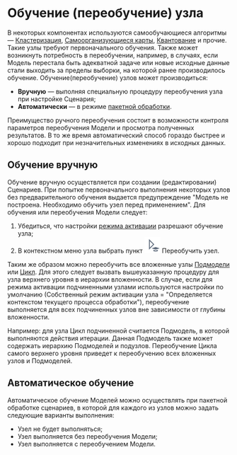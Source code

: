 # Обучение (переобучение) узла

В некоторых компонентах используются самообучающиеся алгоритмы — [Кластеризация](../processors/datamining/clustering.md), [Самоорганизующиеся карты](../processors/datamining/self-organizing-network.md), [Квантование](../processors/preprocessing/quantization.md) и прочие. Такие узлы требуют первоначального обучения. Также может возникнуть потребность в переобучении, например, в случаях, если Модель перестала быть адекватной задаче или новые исходные данные стали выходить за пределы выборки, на которой ранее производилось обучение.
Обучение(переобучение) узлов может производиться:

* **Вручную** — выполняя специальную процедуру переобучения узла при настройке Сценария;
* **Автоматически** — в режиме [пакетной обработки](./batchlauncher.md).

Преимущество ручного переобучения состоит в возможности контроля параметров переобучения Модели и просмотра полученных результатов. В то же время автоматический способ гораздо быстрее и хорошо подходит при незначительных изменениях в исходных данных.

## Обучение вручную

Обучение вручную осуществляется при создании (редактировании) Сценариев. При попытке первоначального выполнения некоторых узлов без предварительного обучения выдается предупреждение "Модель не построена. Необходимо обучить узел перед применением". Для обучения или переобучения Модели следует:

1. Убедиться, что настройки [режима активации](./setting-batch-processing-mode.md) разрешают обучение узла;
2. В контекстном меню узла выбрать пункт ![](../media/app/icons/toolbar-18/toolbar-18-134.svg) Переобучить узел.

Таким же образом можно переобучить все вложенные узлы [Подмодели](../processors/control/submodel.md) или [Цикл](../processors/control/cycle.md). Для этого следует вызвать вышеуказанную процедуру для узла верхнего уровня в иерархии вложенности. В случае, если для режима активации подчиненными узлами используются настройки по умолчанию (Собственный режим активации узла = "Определяется контекстом текущего процесса обработки"), переобучение выполняется для всех подчиненных узлов вне зависимости от глубины вложенности.

Например: для узла Цикл подчиненной считается Подмодель, в которой выполняются действия итерации. Данная Подмодель также может содержать иерархию Подмоделей и подузлов. Переобучение Цикла самого верхнего уровня приведет к переобучению всех вложенных узлов и Подмоделей.

## Автоматическое обучение

Автоматическое обучение Моделей можно осуществлять при пакетной обработке
сценариев, в которой для каждого из узлов можно задать следующие варианты выполнения:

* Узел не будет выполняться;
* Узел выполняется без переобучения Модели;
* Узел выполняется с переобучением Модели.